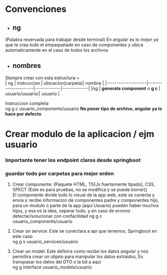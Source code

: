 # Convenciones
- ## ng 
(Palabra reservada para trabajar desde terminal) En angular es lo mejor ya que te crea todo el empaquetado en caso de componentes y ubica automaticamente en el caso de todos los archivos
- ## nombres
Siempre crear con esta estructura =  
| ng      | instruccion    | ubicacion(carpeta)| nombre |
|--------------------|---------------------|-------------|-------------|
|ng    | **generate component** o **g c**              | usuario/usuario/| usuario |

Instruccion completa  
ng g c usuario_components/usuario 
**No poner tipo de archivo, angular ya lo hace por defecto**

# Crear modulo de la aplicacion / ejm usuario  
### Importante tener los endpoint claros desde springboot 
### guardar todo por carpetas para mejor orden
1. Crear componente: (Paquete HTML, TS(Js fuertemente tipado), CSS, SPECT (Este es para pruebas, no se modifica y se puede borrar))  
El componente divide todo lo visual de la app web, este se conecta y envia y recibe informacion de componentes padre y componentes hijo, para un modulo o parte de la app (aqui Usuario) pueden haber muchos hijos, y esa es la idea, separar todo, y en caso de errores detectar/solucionar con confacilidad
 ng g c usuario_components/usuario
2. Crear un service: Este se conectara a api que tenemos, Springboot en este caso  
ng g s usuario_services/usuario

3. Crear un model: Este definira como recibe los datos angular y nos permitira crear un objeto para manipular los datos extraidos, Es transpasar los datos del DTO o la bd a aqui  
ng g interface usuario_models/usuario